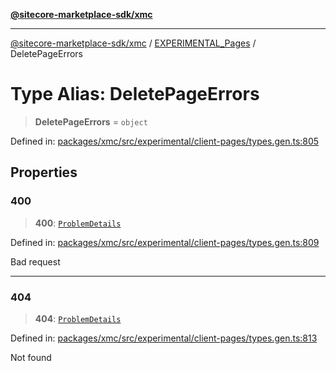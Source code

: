 [**@sitecore-marketplace-sdk/xmc**](../../../../README.md)

***

[@sitecore-marketplace-sdk/xmc](../../../../README.md) / [EXPERIMENTAL\_Pages](../README.md) / DeletePageErrors

# Type Alias: DeletePageErrors

> **DeletePageErrors** = `object`

Defined in: [packages/xmc/src/experimental/client-pages/types.gen.ts:805](https://github.com/Sitecore/marketplace-sdk/blob/main/packages/xmc/src/experimental/client-pages/types.gen.ts#L805)

## Properties

### 400

> **400**: [`ProblemDetails`](ProblemDetails.md)

Defined in: [packages/xmc/src/experimental/client-pages/types.gen.ts:809](https://github.com/Sitecore/marketplace-sdk/blob/main/packages/xmc/src/experimental/client-pages/types.gen.ts#L809)

Bad request

***

### 404

> **404**: [`ProblemDetails`](ProblemDetails.md)

Defined in: [packages/xmc/src/experimental/client-pages/types.gen.ts:813](https://github.com/Sitecore/marketplace-sdk/blob/main/packages/xmc/src/experimental/client-pages/types.gen.ts#L813)

Not found
